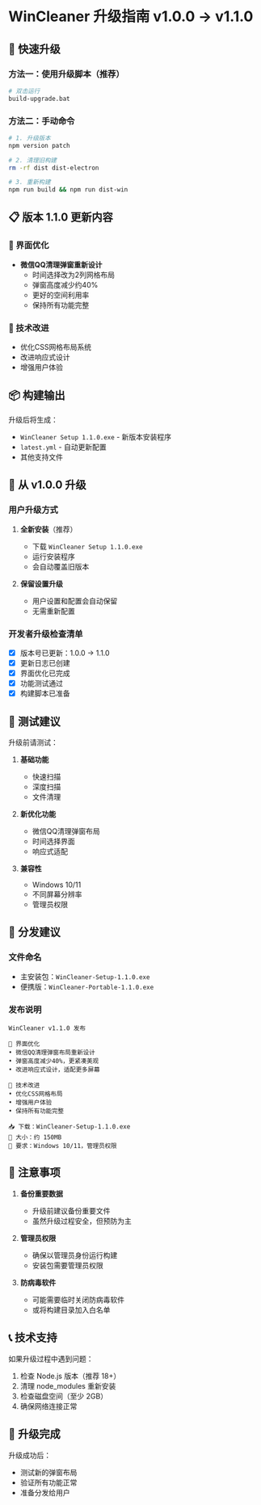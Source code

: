 # WinCleaner 升级指南 v1.0.0 → v1.1.0

## 🚀 快速升级

### 方法一：使用升级脚本（推荐）
```bash
# 双击运行
build-upgrade.bat
```

### 方法二：手动命令
```bash
# 1. 升级版本
npm version patch

# 2. 清理旧构建
rm -rf dist dist-electron

# 3. 重新构建
npm run build && npm run dist-win
```

## 📋 版本 1.1.0 更新内容

### 🎨 界面优化
- **微信QQ清理弹窗重新设计**
  - 时间选择改为2列网格布局
  - 弹窗高度减少约40%
  - 更好的空间利用率
  - 保持所有功能完整

### 🔧 技术改进
- 优化CSS网格布局系统
- 改进响应式设计
- 增强用户体验

## 📦 构建输出

升级后将生成：
- `WinCleaner Setup 1.1.0.exe` - 新版本安装程序
- `latest.yml` - 自动更新配置
- 其他支持文件

## 🔄 从 v1.0.0 升级

### 用户升级方式

1. **全新安装**（推荐）
   - 下载 `WinCleaner Setup 1.1.0.exe`
   - 运行安装程序
   - 会自动覆盖旧版本

2. **保留设置升级**
   - 用户设置和配置会自动保留
   - 无需重新配置

### 开发者升级检查清单

- [x] 版本号已更新：1.0.0 → 1.1.0
- [x] 更新日志已创建
- [x] 界面优化已完成
- [x] 功能测试通过
- [x] 构建脚本已准备

## 🧪 测试建议

升级前请测试：

1. **基础功能**
   - 快速扫描
   - 深度扫描
   - 文件清理

2. **新优化功能**
   - 微信QQ清理弹窗布局
   - 时间选择界面
   - 响应式适配

3. **兼容性**
   - Windows 10/11
   - 不同屏幕分辨率
   - 管理员权限

## 🎯 分发建议

### 文件命名
- 主安装包：`WinCleaner-Setup-1.1.0.exe`
- 便携版：`WinCleaner-Portable-1.1.0.exe`

### 发布说明
```
WinCleaner v1.1.0 发布

🎨 界面优化
• 微信QQ清理弹窗布局重新设计
• 弹窗高度减少40%，更紧凑美观
• 改进响应式设计，适配更多屏幕

🔧 技术改进
• 优化CSS网格布局
• 增强用户体验
• 保持所有功能完整

📥 下载：WinCleaner-Setup-1.1.0.exe
💾 大小：约 150MB
🔧 要求：Windows 10/11，管理员权限
```

## 🚨 注意事项

1. **备份重要数据**
   - 升级前建议备份重要文件
   - 虽然升级过程安全，但预防为主

2. **管理员权限**
   - 确保以管理员身份运行构建
   - 安装包需要管理员权限

3. **防病毒软件**
   - 可能需要临时关闭防病毒软件
   - 或将构建目录加入白名单

## 📞 技术支持

如果升级过程中遇到问题：

1. 检查 Node.js 版本（推荐 18+）
2. 清理 node_modules 重新安装
3. 检查磁盘空间（至少 2GB）
4. 确保网络连接正常

## 🎉 升级完成

升级成功后：
- 测试新的弹窗布局
- 验证所有功能正常
- 准备分发给用户
